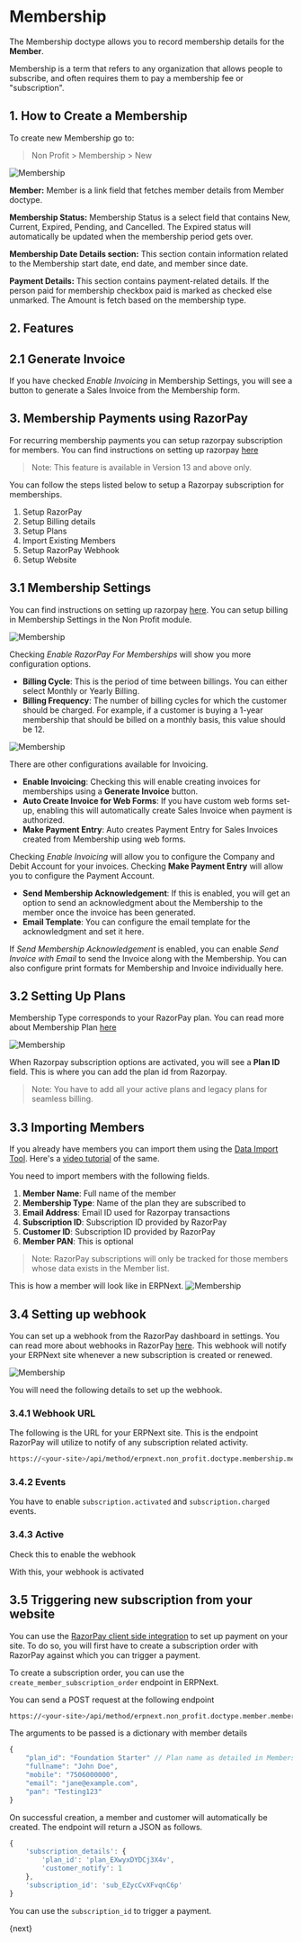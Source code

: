 <!-- add-breadcrumbs -->
# Membership

The Membership doctype allows you to record membership details for the **Member**.

Membership is a term that refers to any organization that allows people to subscribe, and often requires them to pay a membership fee or "subscription".

## 1. How to Create a Membership

To create new Membership go to:

> Non Profit > Membership > New

<img class="screenshot" alt="Membership" src="{{docs_base_url}}/assets/img/non_profit/membership/membership.png">

**Member:** Member is a link field that fetches member details from Member doctype.

**Membership Status:** Membership Status is a select field that contains New, Current, Expired, Pending, and Cancelled. The Expired status will automatically be updated when the membership period gets over.

**Membership Date Details section:** This section contain information related to the Membership start date, end date, and member since date.

**Payment Details:** This section contains payment-related details. If the person paid for membership checkbox paid is marked as checked else unmarked. The Amount is fetch based on the membership type.

## 2. Features

## 2.1 Generate Invoice

If you have checked _Enable Invoicing_ in Membership Settings, you will see a button to generate a Sales Invoice from the Membership form.

## 3. Membership Payments using RazorPay

For recurring membership payments you can setup razorpay subscription for members. You can find instructions on setting up razorpay [here](/docs/v13/user/manual/en/erpnext_integration/razorpay-integration)

> Note: This feature is available in Version 13 and above only.

You can follow the steps listed below to setup a Razorpay subscription for memberships.

1. Setup RazorPay
1. Setup Billing details
1. Setup Plans
1. Import Existing Members
1. Setup RazorPay Webhook
1. Setup Website

## 3.1 Membership Settings

You can find instructions on setting up razorpay [here](/docs/v13/user/manual/en/erpnext_integration/razorpay-integration). You can setup billing in Membership Settings in the Non Profit module.

<img class="screenshot" alt="Membership" src="{{docs_base_url}}/assets/img/non_profit/razorpay-enabled.png">

Checking _Enable RazorPay For Memberships_ will show you more configuration options.

- **Billing Cycle**: This is the period of time between billings. You can either select Monthly or Yearly Billing.
- **Billing Frequency**: The number of billing cycles for which the customer should be charged. For example, if a customer is buying a 1-year membership that should be billed on a monthly basis, this value should be 12.

<img class="screenshot" alt="Membership" src="{{docs_base_url}}/assets/img/non_profit/membership/membership-settings.png">

There are other configurations available for Invoicing.

- **Enable Invoicing**: Checking this will enable creating invoices for memberships using a **Generate Invoice** button.
- **Auto Create Invoice for Web Forms**: If you have custom web forms set-up, enabling this will automatically create Sales Invoice when payment is authorized.
- **Make Payment Entry**: Auto creates Payment Entry for Sales Invoices created from Membership using web forms.

Checking _Enable Invoicing_ will allow you to configure the Company and Debit Account for your invoices. Checking **Make Payment Entry** will allow you to configure the Payment Account.

- **Send Membership Acknowledgement**: If this is enabled, you will get an option to send an acknowledgment about the Membership to the member once the invoice has been generated.
- **Email Template**: You can configure the email template for the acknowledgment and set it here.

If _Send Membership Acknowledgement_ is enabled, you can enable _Send Invoice with Email_ to send the Invoice along with the Membership. You can also configure print formats for Membership and Invoice individually here.

## 3.2 Setting Up Plans

Membership Type corresponds to your RazorPay plan. You can read more about Membership Plan [here](/docs/v13/user/manual/en/non_profit/membership_type)

<img class="screenshot" alt="Membership" src="{{docs_base_url}}/assets/img/non_profit/plan.png">

When Razorpay subscription options are activated, you will see a **Plan ID** field. This is where you can add the plan id from Razorpay.

> Note: You have to add all your active plans and legacy plans for seamless billing.

## 3.3 Importing Members

If you already have members you can import them using the [Data Import Tool](/docs/v13/user/manual/en/setting-up/data/data-import). Here's a [video tutorial](https://www.youtube.com/watch?v=WlGD35DM5LI) of the same.

You need to import members with the following fields.

1. **Member Name**: Full name of the member
1. **Membership Type**: Name of the plan they are subscribed to
1. **Email Address**: Email ID used for Razorpay transactions
1. **Subscription ID**: Subscription ID provided by RazorPay
1. **Customer ID**: Subscription ID provided by RazorPay
1. **Member PAN**: This is optional

> Note: RazorPay subscriptions will only be tracked for those members whose data exists in the Member list.

This is how a member will look like in ERPNext.
<img class="screenshot" alt="Membership" src="{{docs_base_url}}/assets/img/non_profit/member.png">


## 3.4 Setting up webhook

You can set up a webhook from the RazorPay dashboard in settings. You can read more about webhooks in RazorPay [here](https://razorpay.com/docs/v13/webhooks/). This webhook will notify your ERPNext site whenever a new subscription is created or renewed.

<img class="screenshot" alt="Membership" src="{{docs_base_url}}/assets/img/non_profit/razorpay-webhook.png">

You will need the following details to set up the webhook.

### 3.4.1 Webhook URL

The following is the URL for your ERPNext site. This is the endpoint RazorPay will utilize to notify of any subscription related activity.

```sh
https://<your-site>/api/method/erpnext.non_profit.doctype.membership.membership.trigger_razorpay_subscription
```

### 3.4.2 Events

You have to enable `subscription.activated` and `subscription.charged` events.

### 3.4.3 Active
Check this to enable the webhook

With this, your webhook is activated

## 3.5 Triggering new subscription from your website

You can use the [RazorPay client side integration](https://razorpay.com/docs/v13/payment-gateway/web-integration/) to set up payment on your site. To do so, you will first have to create a subscription order with RazorPay against which you can trigger a payment.

To create a subscription order, you can use the `create_member_subscription_order` endpoint in ERPNext.

You can send a POST request at the following endpoint

```sh
https://<your-site>/api/method/erpnext.non_profit.doctype.member.member.create_member_subscription_order
```

The arguments to be passed is a dictionary with member details

```javascript
{
	"plan_id": "Foundation Starter" // Plan name as detailed in Membership Type
	"fullname": "John Doe",
	"mobile": "7506000000",
	"email": "jane@example.com",
	"pan": "Testing123"
}
```

On successful creation, a member and customer will automatically be created. The endpoint will return a JSON as follows.

```javascript
{
	'subscription_details': {
		'plan_id': 'plan_EXwyxDYDCj3X4v',
		'customer_notify': 1
	},
	'subscription_id': 'sub_EZycCvXFvqnC6p'
}
```

You can use the `subscription_id` to trigger a payment.

{next}

